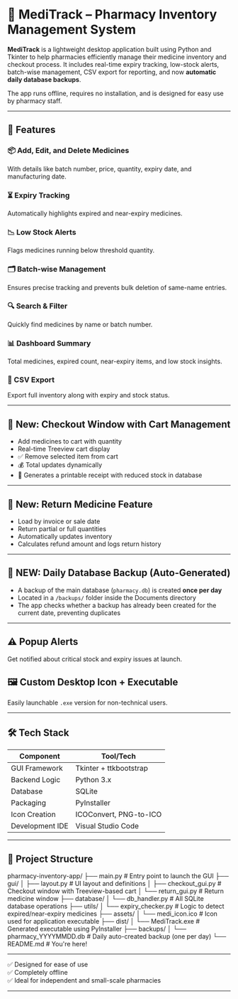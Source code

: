 # 💊 MediTrack – Pharmacy Inventory Management System

**MediTrack** is a lightweight desktop application built using Python and Tkinter to help pharmacies efficiently manage their medicine inventory and checkout process. It includes real-time expiry tracking, low-stock alerts, batch-wise management, CSV export for reporting, and now **automatic daily database backups**.

The app runs offline, requires no installation, and is designed for easy use by pharmacy staff.

---

## 🚀 Features

### 📦 Add, Edit, and Delete Medicines  
With details like batch number, price, quantity, expiry date, and manufacturing date.

### ⏳ Expiry Tracking  
Automatically highlights expired and near-expiry medicines.

### 📉 Low Stock Alerts  
Flags medicines running below threshold quantity.

### 🗂️ Batch-wise Management  
Ensures precise tracking and prevents bulk deletion of same-name entries.

### 🔍 Search & Filter  
Quickly find medicines by name or batch number.

### 📊 Dashboard Summary  
Total medicines, expired count, near-expiry items, and low stock insights.

### 🧮 CSV Export  
Export full inventory along with expiry and stock status.

---

## 🛒 New: Checkout Window with Cart Management

- Add medicines to cart with quantity  
- Real-time Treeview cart display  
- ✅ Remove selected item from cart  
- 💰 Total updates dynamically  
- 🧾 Generates a printable receipt with reduced stock in database  

---

## 🔁 New: Return Medicine Feature

- Load by invoice or sale date  
- Return partial or full quantities  
- Automatically updates inventory  
- Calculates refund amount and logs return history  

---

## 💾 NEW: Daily Database Backup (Auto-Generated)

- A backup of the main database (`pharmacy.db`) is created **once per day**
- Located in a `/backups/` folder inside the Documents directory
- The app checks whether a backup has already been created for the current date, preventing duplicates

---

## ⚠️ Popup Alerts  
Get notified about critical stock and expiry issues at launch.

## 🖼️ Custom Desktop Icon + Executable  
Easily launchable `.exe` version for non-technical users.

---

## 🛠️ Tech Stack

| Component        | Tool/Tech              |
|------------------|------------------------|
| GUI Framework     | Tkinter + ttkbootstrap |
| Backend Logic     | Python 3.x             |
| Database          | SQLite                 |
| Packaging         | PyInstaller            |
| Icon Creation     | ICOConvert, PNG-to-ICO |
| Development IDE   | Visual Studio Code     |

---

## 📁 Project Structure

pharmacy-inventory-app/
├── main.py # Entry point to launch the GUI
├── gui/
│ ├── layout.py # UI layout and definitions
│ ├── checkout_gui.py # Checkout window with Treeview-based cart
│ └── return_gui.py # Return medicine window
├── database/
│ └── db_handler.py # All SQLite database operations
├── utils/
│ └── expiry_checker.py # Logic to detect expired/near-expiry medicines
├── assets/
│ └── medi_icon.ico # Icon used for application executable
├── dist/
│ └── MediTrack.exe # Generated executable using PyInstaller
├── backups/
│ └── pharmacy_YYYYMMDD.db # Daily auto-created backup (one per day)
└── README.md # You're here!

---

✅ Designed for ease of use  
✅ Completely offline  
✅ Ideal for independent and small-scale pharmacies  

---
